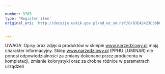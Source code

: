 ```yaml
---

number: 3705
type: 'Register item'
original_uri: 'http://decyzje.uokik.gov.pl/nd_wz_um.nsf/0/93E42423C36BC878C1257A750028654A?OpenDocument'


---
```


UWAGA: Opisy oraz zdjęcia produktów w sklepie www.narzedziowy.pl mają charakter informacyjny. Sklep www.narzedziowy.pl (PPHU LUMINAR) nie ponosi odpowiedzialności za zmiany dokonane przez producenta w kompletacji, zmianie kolorystyki oraz za drobne różnice w parametrach urządzeń
